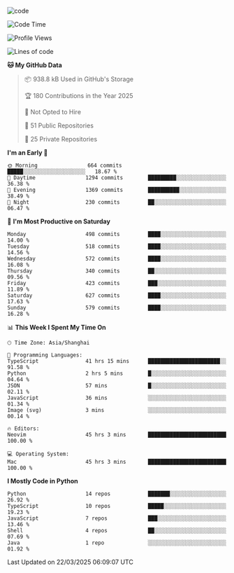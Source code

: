
<!--
**liuyaanng/liuyaanng** is a ✨ _special_ ✨ repository because its `README.md` (this file) appears on your GitHub profile.

Here are some ideas to get you started:

- 🔭 I’m currently working on ...
- 🌱 I’m currently learning ...
- 👯 I’m looking to collaborate on ...
- 🤔 I’m looking for help with ...
- 💬 Ask me about ...
- 📫 How to reach me: ...
- 😄 Pronouns: ...
- ⚡ Fun fact: ...
-->


![code](https://cdn.jsdelivr.net/gh/liuyaanng/liuyaanng@1.0/code.gif) 

<!--START_SECTION:waka-->
![Code Time](http://img.shields.io/badge/Code%20Time-1%2C317%20hrs%2053%20mins-blue)

![Profile Views](http://img.shields.io/badge/Profile%20Views-0-blue)

![Lines of code](https://img.shields.io/badge/From%20Hello%20World%20I%27ve%20Written-21.0%20million%20lines%20of%20code-blue)

**🐱 My GitHub Data** 

> 📦 938.8 kB Used in GitHub's Storage 
 > 
> 🏆 180 Contributions in the Year 2025
 > 
> 🚫 Not Opted to Hire
 > 
> 📜 51 Public Repositories 
 > 
> 🔑 25 Private Repositories 
 > 
**I'm an Early 🐤** 

```text
🌞 Morning                664 commits         █████░░░░░░░░░░░░░░░░░░░░   18.67 % 
🌆 Daytime                1294 commits        █████████░░░░░░░░░░░░░░░░   36.38 % 
🌃 Evening                1369 commits        ██████████░░░░░░░░░░░░░░░   38.49 % 
🌙 Night                  230 commits         ██░░░░░░░░░░░░░░░░░░░░░░░   06.47 % 
```
📅 **I'm Most Productive on Saturday** 

```text
Monday                   498 commits         ████░░░░░░░░░░░░░░░░░░░░░   14.00 % 
Tuesday                  518 commits         ████░░░░░░░░░░░░░░░░░░░░░   14.56 % 
Wednesday                572 commits         ████░░░░░░░░░░░░░░░░░░░░░   16.08 % 
Thursday                 340 commits         ██░░░░░░░░░░░░░░░░░░░░░░░   09.56 % 
Friday                   423 commits         ███░░░░░░░░░░░░░░░░░░░░░░   11.89 % 
Saturday                 627 commits         ████░░░░░░░░░░░░░░░░░░░░░   17.63 % 
Sunday                   579 commits         ████░░░░░░░░░░░░░░░░░░░░░   16.28 % 
```


📊 **This Week I Spent My Time On** 

```text
🕑︎ Time Zone: Asia/Shanghai

💬 Programming Languages: 
TypeScript               41 hrs 15 mins      ███████████████████████░░   91.58 % 
Python                   2 hrs 5 mins        █░░░░░░░░░░░░░░░░░░░░░░░░   04.64 % 
JSON                     57 mins             █░░░░░░░░░░░░░░░░░░░░░░░░   02.11 % 
JavaScript               36 mins             ░░░░░░░░░░░░░░░░░░░░░░░░░   01.34 % 
Image (svg)              3 mins              ░░░░░░░░░░░░░░░░░░░░░░░░░   00.14 % 

🔥 Editors: 
Neovim                   45 hrs 3 mins       █████████████████████████   100.00 % 

💻 Operating System: 
Mac                      45 hrs 3 mins       █████████████████████████   100.00 % 
```

**I Mostly Code in Python** 

```text
Python                   14 repos            ███████░░░░░░░░░░░░░░░░░░   26.92 % 
TypeScript               10 repos            █████░░░░░░░░░░░░░░░░░░░░   19.23 % 
JavaScript               7 repos             ███░░░░░░░░░░░░░░░░░░░░░░   13.46 % 
Shell                    4 repos             ██░░░░░░░░░░░░░░░░░░░░░░░   07.69 % 
Java                     1 repo              ░░░░░░░░░░░░░░░░░░░░░░░░░   01.92 % 
```




 Last Updated on 22/03/2025 06:09:07 UTC
<!--END_SECTION:waka-->
